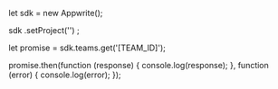 let sdk = new Appwrite();

sdk
    .setProject('')
;

let promise = sdk.teams.get('[TEAM_ID]');

promise.then(function (response) {
    console.log(response);
}, function (error) {
    console.log(error);
});